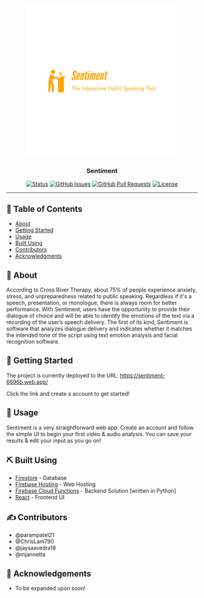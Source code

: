 <p align="center">
  <a href="" rel="noopener">
 <img height=400px width=400 src="assets/Sentiment-1.png" alt="Project logo"></a>
</p>

<h3 align="center">Sentiment</h3>

<div align="center">

[![Status](https://img.shields.io/badge/status-active-success.svg)]()
[![GitHub Issues](https://img.shields.io/github/issues/kylelobo/The-Documentation-Compendium.svg)](https://github.com/kylelobo/The-Documentation-Compendium/issues)
[![GitHub Pull Requests](https://img.shields.io/github/issues-pr/kylelobo/The-Documentation-Compendium.svg)](https://github.com/kylelobo/The-Documentation-Compendium/pulls)
[![License](https://img.shields.io/badge/license-MIT-blue.svg)](/LICENSE)

</div>

---

## 📝 Table of Contents

- [About](#about)
- [Getting Started](#getting_started)
- [Usage](#usage)
- [Built Using](#built_using)
- [Contributors](#contributors)
- [Acknowledgments](#acknowledgement)

## 🧐 About <a name = "about"></a>

According to Cross River Therapy, about 75% of people experience anxiety, stress, and unpreparedness related to public speaking. Regardless if it's a speech, presentation, or monologue, there is always room for better performance. With Sentiment, users have the opportunity to provide their dialogue of choice and will be able to identify the emotions of the text via a recording of the user’s speech delivery. The first of its kind, Sentiment is software that analyzes dialogue delivery and indicates whether it matches the intended tone of the script using text emotion analysis and facial recognition software.

## 🏁 Getting Started <a name = "getting_started"></a>

The project is currently deployed to the URL: https://sentiment-6696b.web.app/

Click the link and create a account to get started!


## 🎈 Usage <a name="usage"></a>

Sentiment is a very straightforward web app. Create an account and follow the simple UI to begin your first video & audio analysis. You can save your results & edit your input as you go on!


## ⛏️ Built Using <a name = "built_using"></a>

- [Firestore](https://firebase.google.com/docs/firestore) - Database
- [Firebase Hosting](https://firebase.google.com/docs/hosting) - Web Hosting
- [Firebase Cloud Functions](https://firebase.google.com/docs/functions) - Backend Solution [written in Python]
- [React](https://reactjs.org/) - Frontend UI

## ✍️ Contributors <a name = "contributors"></a>

- @parampatel21
- @ChrisLam790
- @jaysaavedra18
- @mjannetta

## 🎉 Acknowledgements <a name = "acknowledgement"></a>

- To be expanded upon soon!